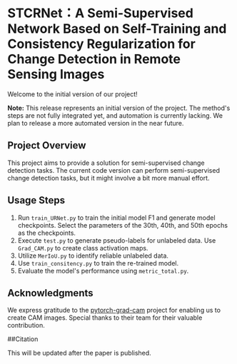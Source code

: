 # STCRNet：A Semi-Supervised Network Based on Self-Training and Consistency Regularization for Change Detection in Remote Sensing Images

Welcome to the initial version of our project!

**Note:** This release represents an initial version of the project. The method's steps are not fully integrated yet, and automation is currently lacking. We plan to release a more automated version in the near future.

## Project Overview

This project aims to provide a solution for semi-supervised change detection tasks. The current code version can perform semi-supervised change detection tasks, but it might involve a bit more manual effort.

## Usage Steps

1. Run `train_URNet.py` to train the initial model F1 and generate model checkpoints. Select the parameters of the 30th, 40th, and 50th epochs as the checkpoints.
2. Execute `test.py` to generate pseudo-labels for unlabeled data. Use `Grad_CAM.py` to create class activation maps.
3. Utilize `MerIoU.py` to identify reliable unlabeled data.
4. Use `train_consitency.py` to train the re-trained model.
5. Evaluate the model's performance using `metric_total.py`.

## Acknowledgments

We express gratitude to the [pytorch-grad-cam](https://github.com/jacobgil/pytorch-grad-cam) project for enabling us to create CAM images. Special thanks to their team for their valuable contribution.

##Citation

This will be updated after the paper is published.
